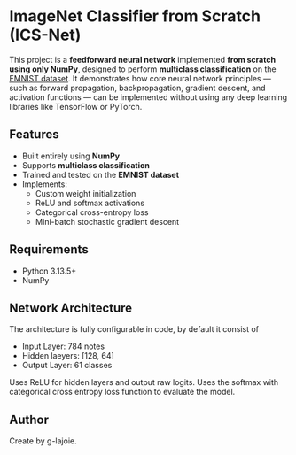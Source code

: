 # ImageNet Classifier from Scratch (ICS-Net)

This project is a **feedforward neural network** implemented **from scratch using only NumPy**, designed to perform **multiclass classification** on the [EMNIST dataset](https://www.nist.gov/itl/products-and-services/emnist-dataset). It demonstrates how core neural network principles — such as forward propagation, backpropagation, gradient descent, and activation functions — can be implemented without using any deep learning libraries like TensorFlow or PyTorch.

## Features

- Built entirely using **NumPy**
- Supports **multiclass classification**
- Trained and tested on the **EMNIST dataset**
- Implements:
  - Custom weight initialization
  - ReLU and softmax activations
  - Categorical cross-entropy loss
  - Mini-batch stochastic gradient descent

## Requirements

- Python 3.13.5+
- NumPy

## Network Architecture

The architecture is fully configurable in code, by default it consist of

- Input Layer: 784 notes
- Hidden laeyers: [128, 64]
- Output Layer: 61 classes

Uses ReLU for hidden layers and output raw logits. Uses the softmax with categorical cross entropy loss function to evaluate the model.

## Author 
Create by g-lajoie.

